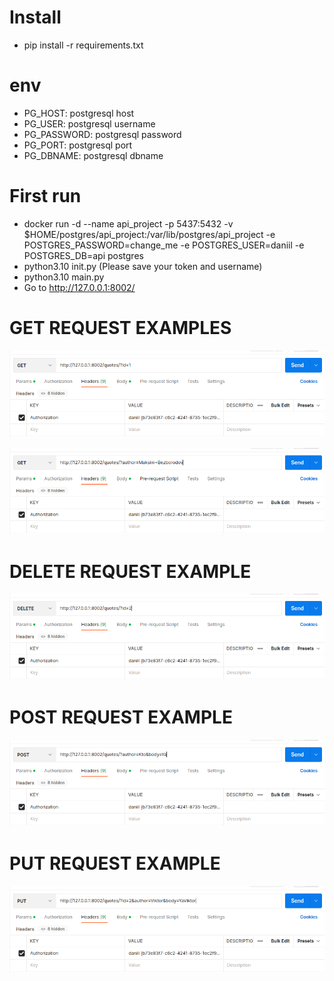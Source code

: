 # Install

- pip install -r requirements.txt

# env

- PG_HOST: postgresql host
- PG_USER: postgresql username
- PG_PASSWORD: postgresql password
- PG_PORT: postgresql port
- PG_DBNAME: postgresql dbname

# First run 

- docker run -d --name api_project -p 5437:5432 -v $HOME/postgres/api_project:/var/lib/postgres/api_project -e POSTGRES_PASSWORD=change_me -e POSTGRES_USER=daniil -e POSTGRES_DB=api postgres
- python3.10 init.py (Please save your token and username)
- python3.10 main.py
- Go to http://127.0.0.1:8002/

# GET REQUEST EXAMPLES

![alt text](examples/get_id.png)

![alt text](examples/get_author.png)

# DELETE REQUEST EXAMPLE

![alt text](examples/delete.png)

# POST REQUEST EXAMPLE

![alt text](examples/post.png)

# PUT REQUEST EXAMPLE

![alt text](examples/put.png)